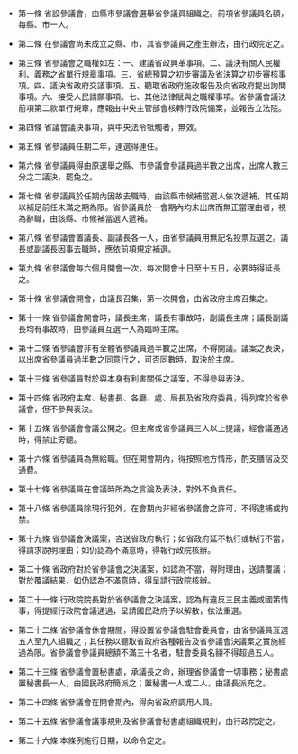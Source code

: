 * 第一條 省設參議會，由縣市參議會選舉省參議員組織之。前項省參議員名額，每縣、市一人。

* 第二條 在參議會尚未成立之縣、市，其省參議員之產生辦法，由行政院定之。

* 第三條 省參議會之職權如左：一、建議省政興革事項。二、議決有關人民權利、義務之省單行規章事項。三、省總預算之初步審議及省決算之初步審核事項。四、議決省政府交議事項。五、聽取省政府施政報告及向省政府提出詢問事項。六、接受人民請願事項。七、其他法律賦與之職權事項。省參議會議決前項第二款單行規章，應報由中央主管部會核轉行政院備案，並報告立法院。

* 第四條 省議會議決事項，與中央法令牴觸者，無效。

* 第五條 省參議員任期二年，連選得連任。

* 第六條 省參議員得由原選舉之縣、市參議會參議員過半數之出席，出席人數三分之二議決，罷免之。

* 第七條 省參議員於任期內因故去職時，由該縣市候補當選人依次遞補，其任期以補足前任未滿之期為限。省參議員於一會期內均未出席而無正當理由者，視為辭職，由該縣、市候補當選人遞補。

* 第八條 省參議會置議長、副議長各一人，由省參議員用無記名投票互選之。議長或副議長因事去職時，應依前項規定補選。

* 第九條 省參議會每六個月開會一次，每次開會十日至十五日，必要時得延長之。

* 第十條 省參議會開會，由議長召集，第一次開會，由省政府主席召集之。

* 第十一條 省參議會開會時，議長主席，議長有事故時，副議長主席；議長副議長均有事故時，由參議員互選一人為臨時主席。

* 第十二條 省參議會非有全體省參議員過半數之出席，不得開議。議案之表決，以出席省參議員過半數之同意行之，可否同數時，取決於主席。

* 第十三條 省參議員對於與本身有利害關係之議案，不得參與表決。

* 第十四條 省政府主席、秘書長、各廳、處、局長及省政府委員，得列席於省參議會，但不參與表決。

* 第十五條 省參議會會議公開之。但主席或省參議員三人以上提議，經會議通過時，得禁止旁聽。

* 第十六條 省參議員為無給職。但在開會期內，得按照地方情形，酌支膳宿及交通費。

* 第十七條 省參議員在會議時所為之言論及表決，對外不負責任。

* 第十八條 省參議員除現行犯外，在會期內非經省參議會之許可，不得逮捕或拘禁。

* 第十九條 省參議會決議案，咨送省政府執行；如省政府延不執行或執行不當，得請求說明理由；如仍認為不滿意時，得報行政院核辦。

* 第二十條 省政府對於省參議會之決議案，如認為不當，得附理由，送請覆議；對於覆議結果，如仍認為不滿意時，得呈請行政院核辦。

* 第二十一條 行政院院長對於省參議會之決議案，認為有違反三民主義或國策情事，得提經行政院會議通過，呈請國民政府予以解散，依法重選。

* 第二十二條 省參議會休會期間，得設置省參議會駐會委員會，由省參議員互選五人至九人組織之；其任務以聽取省政府各種報告及省參議會決議案之實施經過為限。省參議會參議員總額不滿三十名者，駐會委員名額不得超過五人。

* 第二十三條 省參議會置秘書處，承議長之命，辦理省參議會一切事務；秘書處置秘書長一人，由國民政府簡派之；置秘書一人或二人，由議長派充之。

* 第二十四條 省參議會在開會期內，得向省政府調用人員。

* 第二十五條 省參議會議事規則及省參議會秘書處組織規則，由行政院定之。

* 第二十六條 本條例施行日期，以命令定之。

